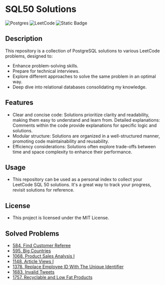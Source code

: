 # SQL50 Solutions

![Postgres](https://img.shields.io/badge/postgres-%23316192.svg?style=for-the-badge&logo=postgresql&logoColor=white)
![LeetCode](https://img.shields.io/badge/LeetCode-000000?style=for-the-badge&logo=LeetCode&logoColor=#d16c06)
![Static Badge](https://img.shields.io/badge/license-MIT-green?style=for-the-badge)

## Description

This repository is a collection of PostgreSQL solutions to various LeetCode problems, designed to:

- Enhance problem-solving skills.
- Prepare for technical interviews.
- Explore different approaches to solve the same problem in an optimal way.
- Deep dive into relational databases consolidating my knowledge.

## Features

- Clear and concise code: Solutions prioritize clarity and readability, making them easy to understand and learn from.
  Detailed explanations: Comments within the code provide explanations for specific logic and solutions.
- Modular structure: Solutions are organized in a well-structured manner, promoting code maintainability and reusability.
- Efficiency considerations: Solutions often explore trade-offs between time and space complexity to enhance their performance.

## Usage

- This repository can be used as a personal index to collect your LeetCode SQL 50 solutions. It's a great way to track your progress, revisit solutions for reference.

## License

- This project is licensed under the MIT License.

## Solved Problems

- [584. Find Customer Referee](https://github.com/MarcoBasileDev/SQL50-Solutions/blob/main/solutions/584_find_customer_referee.sql)
- [595. Big Countries](https://github.com/MarcoBasileDev/SQL50-Solutions/blob/main/solutions/595_big_countries.sql)
- [1068. Product Sales Analysis I](https://github.com/MarcoBasileDev/SQL50-Solutions/blob/main/solutions/1068_product_sales_analysis_I.sql)
- [1148. Article Views I](https://github.com/MarcoBasileDev/SQL50-Solutions/blob/main/solutions/1148_article_views_I.sql)
- [1378. Replace Employee ID With The Unique Identifier](https://github.com/MarcoBasileDev/SQL50-Solutions/blob/main/solutions/1378_replace_employee_id_with_the_unique_identifier.sql)
- [1683. Invalid Tweets](https://github.com/MarcoBasileDev/SQL50-Solutions/blob/main/solutions/1683_invalid_tweets.sql)
- [1757. Recyclable and Low Fat Products](https://github.com/MarcoBasileDev/SQL50-Solutions/blob/main/solutions/1757_recyclable_and_low_fat_products.sql)
